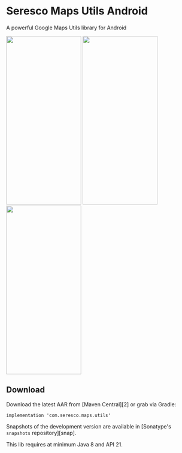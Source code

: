 Seresco Maps Utils Android
=======

A powerful Google Maps Utils library for Android

<p float="left">
  <img src="art/img_manual_tracking.png" width="200" height="450">
  <img src="Art/img_automatic_tracking.png" width="200" height="450">
  <img src="Art/img_change_color.png" width="200" height="450">
</p>

Download
--------

Download the latest AAR from [Maven Central][2] or grab via Gradle:
```jitpack
implementation 'com.seresco.maps.utils'
```

Snapshots of the development version are available in [Sonatype's `snapshots` repository][snap].

This lib requires at minimum Java 8 and API 21.
